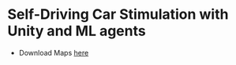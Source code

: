 # Self-Driving Car Stimulation with Unity and ML agents


- Download Maps [here](https://drive.google.com/drive/folders/1jfOlcwXVYecXkVliwGl9vAxETICJ6Pp5?usp=sharing)
